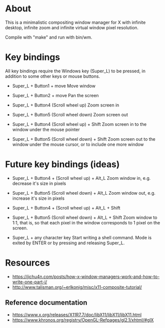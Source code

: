 # About

This is a minimalistic compositing window manager for X with infinite
desktop, infinite zoom and infinite virtual window pixel resolution.

Compile with "make" and run with bin/wm.

# Key bindings

All key bindings require the Windows key (Super_L) to be pressed, in
addition to some other keys or mouse buttons.

* Super_L + Button1 + move
  Move window

* Super_L + Button2 + move
  Pan the screen

* Super_L + Button4 (Scroll wheel up)
  Zoom screen in

* Super_L + Button5 (Scroll wheel down)
  Zoom screen out

* Super_L + Button4 (Scroll wheel up) + Shift
  Zoom screen in to the window under the mouse pointer

* Super_L + Button5 (Scroll wheel down) + Shift
  Zoom screen out to the window under the mouse cursor, or to include
  one more window

# Future key bindings (ideas)

* Super_L + Button4 +  (Scroll wheel up) + Alt_L
  Zoom window in, e.g. decrease it's size in pixels

* Super_L + Button5 (Scroll wheel down) + Alt_L
  Zoom window out, e.g. increase it's size in pixels
  
* Super_L + Button4 +  (Scroll wheel up) + Alt_L + Shift
* Super_L + Button5 (Scroll wheel down) + Alt_L + Shift
  Zoom window to 1:1, that is, so that each pixel in the window
  corresponds to 1 pixel on the screen.

* Super_L + any character key
  Start writing a shell command. Mode is exited by ENTER or by
  pressing and releasing Super_L.
  
# Resources

* https://jichu4n.com/posts/how-x-window-managers-work-and-how-to-write-one-part-i/
* http://www.talisman.org/~erlkonig/misc/x11-composite-tutorial/

## Reference documentation
* https://www.x.org/releases/X11R7.7/doc/libX11/libX11/libX11.html
* https://www.khronos.org/registry/OpenGL-Refpages/gl2.1/xhtml/#glX
